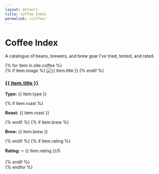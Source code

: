 ```yaml
---
layout: default
title: Coffee Index
permalink: /coffee/
---
```


<h1>Coffee Index</h1>
<p class="subtitle">A catalogue of beans, brewers, and brew gear I’ve tried, tested, and rated.</p>

<div class="coffee-grid">
  {% for item in site.coffee %}
    <article class="coffee-card">
      {% if item.image %}
        <img src="{{ item.image }}" alt="{{ item.title }}" class="coffee-thumbnail">
      {% endif %}
      <div class="coffee-info">
        <h3><a href="{{ item.url }}">{{ item.title }}</a></h3>
        <p><strong>Type:</strong> {{ item.type }}</p>
        {% if item.roast %}<p><strong>Roast:</strong> {{ item.roast }}</p>{% endif %}
        {% if item.brew %}<p><strong>Brew:</strong> {{ item.brew }}</p>{% endif %}
        {% if item.rating %}<p><strong>Rating:</strong> ⭐ {{ item.rating }}/5</p>{% endif %}
      </div>
    </article>
  {% endfor %}
</div>
